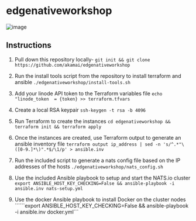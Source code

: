 # edgenativeworkshop

![image](https://github.com/user-attachments/assets/8824f9a9-89fb-46ed-9b20-a44b002d3ad8)

## Instructions

1. Pull down this repository locally-
```git init && git clone https://github.com/akamai/edgenativeworkshop```

2. Run the install tools script from the repository to install terraform and ansible
```./edgenativeworkshop/install-tools.sh```

3. Add your linode API token to the Terraform variables file
```echo "linode_token  = {token} >> terraform.tfvars```

4. Create a local RSA keypair
```ssh-keygen -t rsa -b 4096```

5. Run Terraform to create the instances
```cd edgenativeworkshop && terraform init && terraform apply```

6. Once the instances are created, use Terraform output to generate an ansible inventory file
```terraform output ip_address | sed -n 's/^.*"\([0-9.]*\)".*$/\1/p' > ansible.inv```

7. Run the included script to generate a nats config file based on the IP addresses of the hosts
```./edgenativeworkshop/nats_config.sh```

8. Use the included Ansible playbook to setup and start the NATS.io cluster
```export ANSIBLE_HOST_KEY_CHECKING=False && ansible-playbook -i ansible.inv nats-setup.yml```

9. Use the docker Ansible playbook to install Docker on the cluster nodes
``````export ANSIBLE_HOST_KEY_CHECKING=False && ansible-playbook -i ansible.inv docker.yml```

